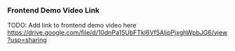 ### Frontend Demo Video Link
TODO: Add link to frontend demo video here
https://drive.google.com/file/d/10dnPa15UbFTkl6Vf5AlipPjxghWpbJG6/view?usp=sharing
